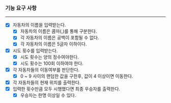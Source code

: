 ### 기능 요구 사항

---

- [x] 자동차의 이름을 입력받는다.
    - [x] 자동차의 이름은 콤마(,)를 통해 구분한다.
    - [x] 각 자동차의 이름은 공백이 포함될 수 없다.
    - [x] 각 자동차의 이름은 5글자 이하이다.
- [x] 시도 횟수를 입력받는다. 
  - [x] 시도 횟수는 양의 정수여야한다. 
  - [x] 시도 횟수는 100회 이하여야 한다.
- [x] 각 자동차들의 이동여부를 판단한다.
    - [x] 0 ~ 9 사이의 랜덤한 값을 구한후, 값이 4 이상이면 이동한다. 
- [x] 각 자동차들의 현재 위치를 출력한다.
- [x] 입력한 횟수만큼 모두 시행했다면 최종 우승자를 출력한다.
    - [x] 우승자는 한명 이상일 수 있다.